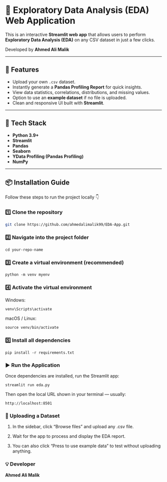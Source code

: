 # 🧠 Exploratory Data Analysis (EDA) Web Application

This is an interactive **Streamlit web app** that allows users to perform **Exploratory Data Analysis (EDA)** on any CSV dataset in just a few clicks.

Developed by **Ahmed Ali Malik**  

---

## 🚀 Features
- Upload your own `.csv` dataset.  
- Instantly generate a **Pandas Profiling Report** for quick insights.  
- View data statistics, correlations, distributions, and missing values.  
- Option to use an **example dataset** if no file is uploaded.  
- Clean and responsive UI built with **Streamlit**.

---

## 🧩 Tech Stack
- **Python 3.9+**
- **Streamlit**
- **Pandas**
- **Seaborn**
- **YData Profiling (Pandas Profiling)**
- **NumPy**

---

## 📦 Installation Guide

Follow these steps to run the project locally 👇  

### 1️⃣ Clone the repository
```bash
git clone https://github.com/ahmedalimalik99/EDA-App.git
```

### 2️⃣ Navigate into the project folder
```
cd your-repo-name
```
### 3️⃣ Create a virtual environment (recommended)
```
python -m venv myenv
```
### 4️⃣ Activate the virtual environment
Windows:
```
venv\Scripts\activate
```
macOS / Linux:
```
source venv/bin/activate
```
### 5️⃣ Install all dependencies
```
pip install -r requirements.txt
```
### ▶️ Run the Application
Once dependencies are installed, run the Streamlit app:
```
streamlit run eda.py
```
Then open the local URL shown in your terminal — usually:
```
http://localhost:8501
```
### 📁 Uploading a Dataset

1. In the sidebar, click “Browse files” and upload any .csv file.

2. Wait for the app to process and display the EDA report.

3. You can also click “Press to use example data” to test without uploading anything.
   
### 💡 Developer

**Ahmed Ali Malik**

